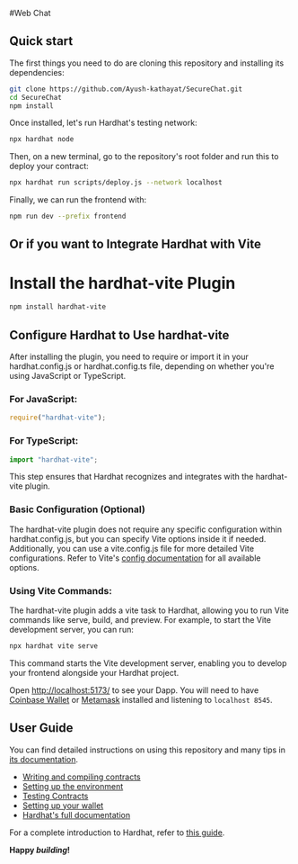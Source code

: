 #Web Chat

## Quick start

The first things you need to do are cloning this repository and installing its
dependencies:

```sh
git clone https://github.com/Ayush-kathayat/SecureChat.git
cd SecureChat
npm install
```

Once installed, let's run Hardhat's testing network:

```sh
npx hardhat node
```

Then, on a new terminal, go to the repository's root folder and run this to
deploy your contract:

```sh
npx hardhat run scripts/deploy.js --network localhost
```

Finally, we can run the frontend with:

```sh
npm run dev --prefix frontend
```

## Or if you want to Integrate Hardhat with Vite 

# Install the hardhat-vite Plugin

```sh
npm install hardhat-vite
```

## Configure Hardhat to Use hardhat-vite

After installing the plugin, you need to require or import it in your hardhat.config.js or hardhat.config.ts file, depending on whether you're using JavaScript or TypeScript.

### For JavaScript:


```js
require("hardhat-vite");
```

### For TypeScript:

```ts
import "hardhat-vite";
```
This step ensures that Hardhat recognizes and integrates with the hardhat-vite plugin.

### Basic Configuration (Optional)
The hardhat-vite plugin does not require any specific configuration within hardhat.config.js, but you can specify Vite options inside it if needed. Additionally, you can use a vite.config.js file for more detailed Vite configurations. Refer to Vite's [config documentation](https://vitejs.dev/config/) for all available options.

### Using Vite Commands: 

The hardhat-vite plugin adds a vite task to Hardhat, allowing you to run Vite commands like serve, build, and preview. For example, to start the Vite development server, you can run:

```sh
npx hardhat vite serve
```

This command starts the Vite development server, enabling you to develop your frontend alongside your Hardhat project.

Open [http://localhost:5173/](http://localhost:5173/) to see your Dapp. You will
need to have [Coinbase Wallet](https://www.coinbase.com/wallet) or [Metamask](https://metamask.io) installed and listening to
`localhost 8545`.

## User Guide

You can find detailed instructions on using this repository and many tips in [its documentation](https://hardhat.org/tutorial).

- [Writing and compiling contracts](https://hardhat.org/tutorial/writing-and-compiling-contracts/)
- [Setting up the environment](https://hardhat.org/tutorial/setting-up-the-environment/)
- [Testing Contracts](https://hardhat.org/tutorial/testing-contracts/)
- [Setting up your wallet](https://hardhat.org/tutorial/boilerplate-project#how-to-use-it)
- [Hardhat's full documentation](https://hardhat.org/docs/)

For a complete introduction to Hardhat, refer to [this guide](https://hardhat.org/getting-started/#overview).


**Happy _building_!**
